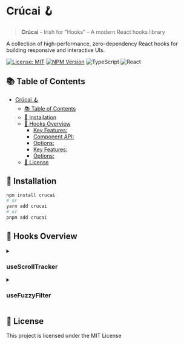 # Crúcai 🪝

> **Crúcai** - Irish for "Hooks" - A modern React hooks library

A collection of high-performance, zero-dependency React hooks for building responsive and interactive UIs.

[![License: MIT](https://img.shields.io/badge/License-MIT-blue.svg)](https://opensource.org/licenses/MIT)
[![NPM Version](https://img.shields.io/npm/v/crucai.svg)](https://www.npmjs.com/package/crucai)
![TypeScript](https://img.shields.io/badge/TypeScript-4.9+-blue)
![React](https://img.shields.io/badge/React-18.0+-blue)

## 📚 Table of Contents

- [Crúcai 🪝](#crúcai-)
  - [📚 Table of Contents](#-table-of-contents)
  - [🚀 Installation](#-installation)
  - [🔌 Hooks Overview](#-hooks-overview)
      - [Key Features:](#key-features)
      - [Component API:](#component-api)
      - [Options:](#options)
      - [Key Features:](#key-features-1)
      - [Options:](#options-1)
  - [📝 License](#-license)

## 🚀 Installation

```bash
npm install crucai
# or
yarn add crucai
# or
pnpm add crucai
```

## 🔌 Hooks Overview

<details>
<summary><h3>useScrollTracker</h3></summary>

A high-performance hook for tracking element visibility and position as users scroll.

```tsx
import { useScrollTracker } from "crucai";

function FadeInElement() {
  const { ref, metrics } = useScrollTracker();
  
  return (
    <div 
      ref={ref}
      style={{ 
        opacity: metrics.visibility.percentage / 100,
        transform: `translateY(${(1 - metrics.visibility.percentage / 100) * 20}px)`,
      }}
    >
      This element fades in as it enters the viewport
    </div>
  );
}
```

#### Key Features:

- **Visibility tracking**: Percentage visible, fully/partially visible states
- **Position tracking**: Relative to viewport top, center, bottom
- **Threshold detection**: Track when element crosses specific visibility points
- **Scroll direction**: Detect up/down scrolling
- **Scroll physics**: Velocity, acceleration, inertia measurements
- **Entry/exit tracking**: Direction, timing, duration
- **High performance**: Uses IntersectionObserver, throttling, and passive events

#### Component API:

The hook also provides a component API using render props:

```tsx
import { ScrollTracker } from "crucai";

function AnimatedElement() {
  return (
    <ScrollTracker>
      {(metrics, ref) => (
        <div 
          ref={ref}
          style={{ 
            opacity: metrics.visibility.percentage / 100,
          }}
        >
          Animated content
        </div>
      )}
    </ScrollTracker>
  );
}
```

#### Options:

```tsx
const { ref, metrics } = useScrollTracker({
  // Visibility thresholds to track (0-100)
  thresholds: [0, 25, 50, 75, 100],
  
  // Offset from top/bottom of viewport (e.g., for fixed headers/footers)
  offsetTop: 0,
  offsetBottom: 0,
  
  // Custom scroll container instead of window
  root: containerRef,
  
  // Other options for fine-tuning
  rootMargin: "0px 0px 0px 0px",
  disabled: false,
  throttleDelay: 0,
  
  // Physics-based animation control
  dynamics: {
    inertiaDecayTime: 300,
    maxVelocity: 1000,
    easing: "easeInOut",
    customEasingPoints: [0.33, 1, 0.68, 1]
  }
});
```

> 💡 **Performance Tip:** The hook is optimized to prevent re-renders when metrics haven't changed significantly, making it suitable for scroll-based animations without performance degradation.

</details>

<details>
<summary><h3>useFuzzyFilter</h3></summary>

A powerful hook for fuzzy text filtering with advanced matching capabilities.

```tsx
import { useFuzzyFilter } from "crucai";

function SearchableList({ items }) {
  const { filteredItems, setQuery } = useFuzzyFilter({
    items,
    threshold: 2, // Max Levenshtein distance
  });
  
  return (
    <div>
      <input 
        type="text"
        onChange={(e) => setQuery(e.target.value)} 
        placeholder="Search items..." 
      />
      <ul>
        {filteredItems.map((item, index) => (
          <li key={index}>{item}</li>
        ))}
      </ul>
    </div>
  );
}
```

#### Key Features:

- **Fuzzy searching**: Finds close matches even with typos
- **Levenshtein distance**: Controls how strict the matching is
- **Performance optimized**: Uses trie data structure for efficient filtering
- **Customizable**: Set match thresholds and search keys

#### Options:

```tsx
const { filteredItems, setQuery } = useFuzzyFilter({
  // Items to filter (strings or objects)
  items: ['apple', 'banana', 'orange'],
  
  // If items are objects, specify which keys to search in
  keys: ['name', 'description'],
  
  // Maximum Levenshtein distance for a match (default: 2)
  threshold: 2,
  
  // Initial search query (optional)
  initialQuery: '',
  
  // Whether to match entire query or individual words (default: false)
  matchByWord: true,
  
  // Sort results by relevance (default: true)
  sortResults: true
});
```

> 🔍 **Tip:** Using a lower threshold (1-2) provides stricter matching, while higher values (3+) allow more fuzzy results.

</details>



## 📝 License

This project is licensed under the MIT License


